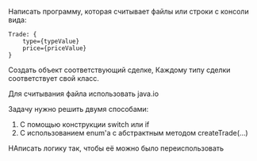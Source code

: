 Написать программу, которая считывает файлы или строки с консоли вида:
```aidl
Trade: {
    type={typeValue}
    price={priceValue}
}
```

Создать объект соответствующий сделке, Каждому типу сделки соответствует свой класс.

Для считывания файла использовать java.io

Задачу нужно решить двумя способами:
1. С помощью конструкции switch или if
2. С использованием enum'a с абстрактным методом createTrade(...)

НАписать логику так, чтобы её можно было переиспользовать